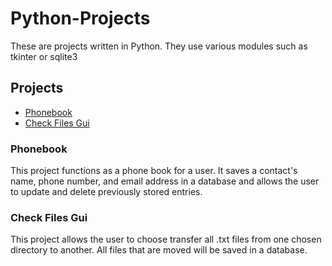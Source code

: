 # Python-Projects
These are projects written in Python. 
They use various modules such as tkinter or sqlite3

## Projects

- [Phonebook](https://github.com/steveaf7/Python-Projects/tree/main/Phonebook_Project)
- [Check Files Gui](https://github.com/steveaf7/Python-Projects/blob/main/filetransferpart3.py)


### Phonebook

This project functions as a phone book for a user. It saves a contact's name, phone number, and 
email address in a database and allows the user to update and delete previously stored entries. 

### Check Files Gui

This project allows the user to choose transfer all .txt files from one chosen directory to another. 
All files that are moved will be saved in a database. 

